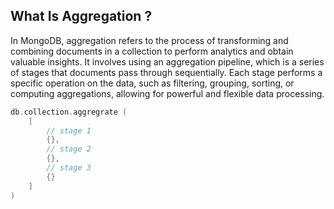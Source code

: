 ## What Is Aggregation ?

In MongoDB, aggregation refers to the process of transforming and combining documents in a collection to perform analytics and obtain valuable insights. It involves using an aggregation pipeline, which is a series of stages that documents pass through sequentially. Each stage performs a specific operation on the data, such as filtering, grouping, sorting, or computing aggregations, allowing for powerful and flexible data processing.

```C++
db.collection.aggregrate (
    [
        // stage 1
        {},
        // stage 2
        {},
        // stage 3
        {}
    ]
)
```
